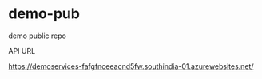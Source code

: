 # demo-pub
demo public repo

API URL 

https://demoservices-fafgfnceeacnd5fw.southindia-01.azurewebsites.net/
